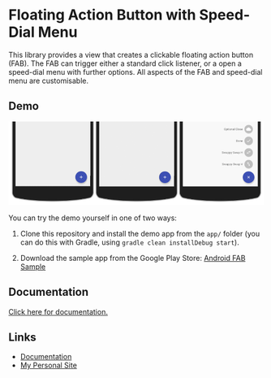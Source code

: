 # Floating Action Button with Speed-Dial Menu

This library provides a view that creates a clickable floating action button (FAB). The FAB can trigger either a standard click listener, or a open a speed-dial menu with further options. All aspects of the FAB and speed-dial menu are customisable.

## Demo

![Demonstration of the speed-dial menu](docs/images/demo.gif)

You can try the demo yourself in one of two ways:

1. Clone this repository and install the demo app from the `app/` folder (you can do this with Gradle, using `gradle clean installDebug start`).

2. Download the sample app from the Google Play Store: [Android FAB Sample](https://play.google.com/store/apps/details?id=uk.co.markormesher.androidfab.app)

## Documentation

[Click here for documentation.](docs)

## Links

* [Documentation](docs)
* [My Personal Site](http://markormesher.co.uk)

